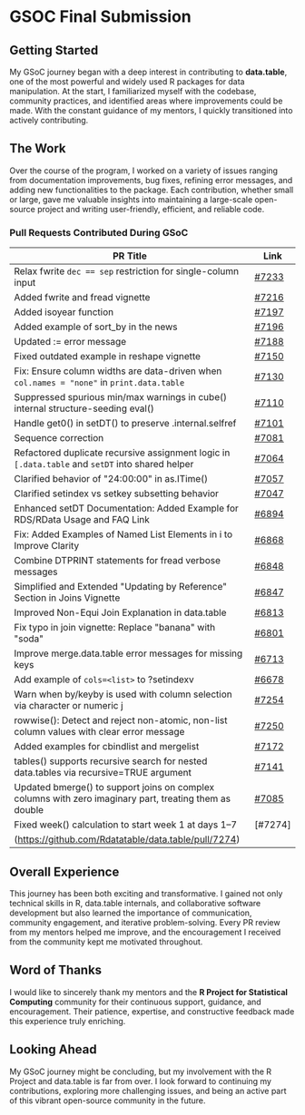 # GSOC Final Submission

## Getting Started
My GSoC journey began with a deep interest in contributing to **data.table**, one of the most powerful and widely used R packages for data manipulation. At the start, I familiarized myself with the codebase, community practices, and identified areas where improvements could be made. With the constant guidance of my mentors, I quickly transitioned into actively contributing.

## The Work
Over the course of the program, I worked on a variety of issues ranging from documentation improvements, bug fixes, refining error messages, and adding new functionalities to the package. Each contribution, whether small or large, gave me valuable insights into maintaining a large-scale open-source project and writing user-friendly, efficient, and reliable code.

### Pull Requests Contributed During GSoC

| PR Title                                                                                                         | Link                                                                 |
|------------------------------------------------------------------------------------------------------------------|----------------------------------------------------------------------|
| Relax fwrite `dec == sep` restriction for single-column input                                                    | [#7233](https://github.com/Rdatatable/data.table/pull/7233)          |
| Added fwrite and fread vignette                                                                                  | [#7216](https://github.com/Rdatatable/data.table/pull/7216)          |
| Added isoyear function                                                                                           | [#7197](https://github.com/Rdatatable/data.table/pull/7197)          |
| Added example of sort_by in the news                                                                             | [#7196](https://github.com/Rdatatable/data.table/pull/7196)          |
| Updated := error message                                                                                         | [#7188](https://github.com/Rdatatable/data.table/pull/7188)          |
| Fixed outdated example in reshape vignette                                                                       | [#7150](https://github.com/Rdatatable/data.table/pull/7150)          |
| Fix: Ensure column widths are data-driven when `col.names = "none"` in `print.data.table`                        | [#7130](https://github.com/Rdatatable/data.table/pull/7130)          |
| Suppressed spurious min/max warnings in cube() internal structure-seeding eval()                                 | [#7110](https://github.com/Rdatatable/data.table/pull/7110)          |
| Handle get0() in setDT() to preserve .internal.selfref                                                           | [#7101](https://github.com/Rdatatable/data.table/pull/7101)          |
| Sequence correction                                                                                              | [#7081](https://github.com/Rdatatable/data.table/pull/7081)          |
| Refactored duplicate recursive assignment logic in `[.data.table` and `setDT` into shared helper                 | [#7064](https://github.com/Rdatatable/data.table/pull/7064)          |
| Clarified behavior of "24:00:00" in as.ITime()                                                                   | [#7057](https://github.com/Rdatatable/data.table/pull/7057)          |
| Clarified setindex vs setkey subsetting behavior                                                                 | [#7047](https://github.com/Rdatatable/data.table/pull/7047)          |
| Enhanced setDT Documentation: Added Example for RDS/RData Usage and FAQ Link                                     | [#6894](https://github.com/Rdatatable/data.table/pull/6894)          |
| Fix: Added Examples of Named List Elements in i to Improve Clarity                                               | [#6868](https://github.com/Rdatatable/data.table/pull/6868)          |
| Combine DTPRINT statements for fread verbose messages                                                            | [#6848](https://github.com/Rdatatable/data.table/pull/6848)          |
| Simplified and Extended "Updating by Reference" Section in Joins Vignette                                        | [#6847](https://github.com/Rdatatable/data.table/pull/6847)          |
| Improved Non-Equi Join Explanation in data.table                                                                 | [#6813](https://github.com/Rdatatable/data.table/pull/6813)          |
| Fix typo in join vignette: Replace "banana" with "soda"                                                          | [#6801](https://github.com/Rdatatable/data.table/pull/6801)          |
| Improve merge.data.table error messages for missing keys                                                         | [#6713](https://github.com/Rdatatable/data.table/pull/6713)          |
| Add example of `cols=<list>` to ?setindexv                                                                       | [#6678](https://github.com/Rdatatable/data.table/pull/6678)          |
| Warn when by/keyby is used with column selection via character or numeric j                                      | [#7254](https://github.com/Rdatatable/data.table/pull/7254)          |
| rowwise(): Detect and reject non-atomic, non-list column values with clear error message                         | [#7250](https://github.com/Rdatatable/data.table/pull/7250)          |
| Added examples for cbindlist and mergelist                                                                       | [#7172](https://github.com/Rdatatable/data.table/pull/7172)          |
| tables() supports recursive search for nested data.tables via recursive=TRUE argument                            | [#7141](https://github.com/Rdatatable/data.table/pull/7141)          |
| Updated bmerge() to support joins on complex columns with zero imaginary part, treating them as double           | [#7085](https://github.com/Rdatatable/data.table/pull/7085)          |
| Fixed week() calculation to start week 1 at days 1–7                                                             | [#7274]
(https://github.com/Rdatatable/data.table/pull/7274)          |

## Overall Experience
This journey has been both exciting and transformative. I gained not only technical skills in R, data.table internals, and collaborative software development but also learned the importance of communication, community engagement, and iterative problem-solving. Every PR review from my mentors helped me improve, and the encouragement I received from the community kept me motivated throughout.

## Word of Thanks
I would like to sincerely thank my mentors and the **R Project for Statistical Computing** community for their continuous support, guidance, and encouragement. Their patience, expertise, and constructive feedback made this experience truly enriching.  

## Looking Ahead
My GSoC journey might be concluding, but my involvement with the R Project and data.table is far from over. I look forward to continuing my contributions, exploring more challenging issues, and being an active part of this vibrant open-source community in the future.  
